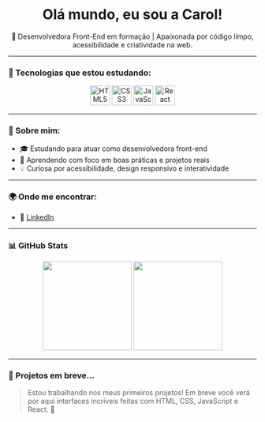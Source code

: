 <h1 align="center">Olá mundo, eu sou a Carol! </h1>
<p align="center">
  🚀 Desenvolvedora Front-End em formação | Apaixonada por código limpo, acessibilidade e criatividade na web.
</p>

---

### 🧰 Tecnologias que estou estudando:

<div align="center">
  <img src="https://cdn.jsdelivr.net/gh/devicons/devicon/icons/html5/html5-original.svg" width="40" height="40" alt="HTML5" />
  <img src="https://cdn.jsdelivr.net/gh/devicons/devicon/icons/css3/css3-original.svg" width="40" height="40" alt="CSS3" />
  <img src="https://cdn.jsdelivr.net/gh/devicons/devicon/icons/javascript/javascript-original.svg" width="40" height="40" alt="JavaScript" />
  <img src="https://cdn.jsdelivr.net/gh/devicons/devicon/icons/react/react-original.svg" width="40" height="40" alt="React" />
</div>

---

### 💬 Sobre mim:

- 🎓 Estudando para atuar como desenvolvedora front-end
- 🧠 Aprendendo com foco em boas práticas e projetos reais
- 💡 Curiosa por acessibilidade, design responsivo e interatividade

---

### 🌍 Onde me encontrar:

- 💼 [LinkedIn](https://www.linkedin.com/in/bronzoc)

---

### 📊 GitHub Stats

<div align="center">
  <img height="180em" src="https://github-readme-stats.vercel.app/api?username=bronzoc&show_icons=true&theme=radical&include_all_commits=true&count_private=true"/>
  <img height="180em" src="https://github-readme-stats.vercel.app/api/top-langs/?username=bronzoc&layout=compact&langs_count=7&theme=radical"/>
</div>

---

### 🚧 Projetos em breve...

> Estou trabalhando nos meus primeiros projetos! Em breve você verá por aqui interfaces incríveis feitas com HTML, CSS, JavaScript e React. 🌟
